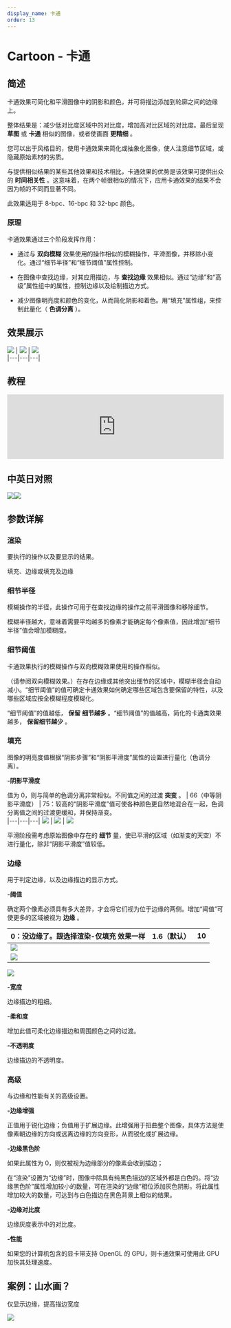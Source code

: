 ```yaml
---
display_name: 卡通
order: 13
---
```


# Cartoon - 卡通

## 简述

卡通效果可简化和平滑图像中的阴影和颜色，并可将描边添加到轮廓之间的边缘上。

整体结果是：减少低对比度区域中的对比度，增加高对比区域的对比度。最后呈现 **草图** 或 **卡通** 相似的图像，或者使画面 **更精细** 。

您可以出于风格目的，使用卡通效果来简化或抽象化图像，使人注意细节区域，或隐藏原始素材的劣质。

与提供相似结果的某些其他效果和技术相比，卡通效果的优势是该效果可提供出众的 **时间相关性**
。这意味着，在两个帧很相似的情况下，应用卡通效果的结果不会因为帧的不同而显著不同。

此效果适用于 8-bpc、16-bpc 和 32-bpc 颜色。

### 原理

卡通效果通过三个阶段发挥作用：

- 通过与 **双向模糊** 效果使用的操作相似的模糊操作，平滑图像，并移除小变化。通过“细节半径”和“细节阈值”属性控制。

- 在图像中查找边缘，对其应用描边，与 **查找边缘** 效果相似。通过“边缘”和“高级”属性组中的属性，控制边缘以及绘制描边方式。

- 减少图像明亮度和颜色的变化，从而简化阴影和着色。用“填充”属性组，来控制此量化（ **色调分离** ）。

## 效果展示

![](https://cdn.yuelili.com/20211231122028.png) |
![](https://cdn.yuelili.com/20211231133644.png) |
![](https://cdn.yuelili.com/20211231133958.png)  
|---|---|---|

## 教程

<iframe src="https://player.bilibili.com/player.html?bvid=BV1e34y1X7Vj&page=128&high_quality=1" width="100%" allowfullscreen="allowfullscreen" frameborder="0"></iframe>

## 中英日对照

![](https://mir.yuelili.com/user/AE/effects/AE-Effects-Stylize-Cartoon.png)![](https://mir.yuelili.com/user/AE/effects/AE-Effects-Stylize-Cartoon_cn.png)

## 参数详解

### 渲染

要执行的操作以及要显示的结果。

填充、边缘或填充及边缘

### 细节半径

模糊操作的半径，此操作可用于在查找边缘的操作之前平滑图像和移除细节。

模糊半径越大，意味着需要平均越多的像素才能确定每个像素值，因此增加“细节半径”值会增加模糊度。

### 细节阈值

卡通效果执行的模糊操作与双向模糊效果使用的操作相似。

（请参阅双向模糊效果。）在存在边缘或其他突出细节的区域中，模糊半径会自动减小。“细节阈值”的值可确定卡通效果如何确定哪些区域包含要保留的特性，以及哪些区域应按全模糊程度模糊化。

“细节阈值”的值越低， **保留** **细节越多** 。“细节阈值”的值越高，简化的卡通类效果越多， **保留细节越少** 。

### 填充

图像的明亮度值根据“阴影步骤”和“阴影平滑度”属性的设置进行量化（色调分离）。

**-阴影平滑度**

值为 0，则与简单的色调分离非常相似。不同值之间的过渡 **突变** 。 | 66（中等阴影平滑度） |
75：较高的“阴影平滑度”值可使各种颜色更自然地混合在一起，色调分离值之间的过渡更缓和，并保持渐变。  
|---|---|---|
![](https://cdn.yuelili.com/20211231134810.png) |
![](https://cdn.yuelili.com/20211231134932.png) |
![](https://cdn.yuelili.com/20211231133644.png)

平滑阶段需考虑原始图像中存在的 **细节** 量，使已平滑的区域（如渐变的天空）不进行量化，除非“阴影平滑度”值较低。

### 边缘

用于判定边缘，以及边缘描边的显示方式。

**-阈值**

确定两个像素必须具有多大差异，才会将它们视为位于边缘的两侧。增加“阈值”可使更多的区域被视为 **边缘** 。

| 0：没边缘了。跟选择渲染-仅填充 效果一样         | 1.6（默认） | 10  |
| ----------------------------------------------- | ----------- | --- |
| ![](https://cdn.yuelili.com/20211231135719.png) |
| ![](https://cdn.yuelili.com/20211231134932.png) |

![](https://cdn.yuelili.com/20211231135626.png)

**-宽度**

边缘描边的粗细。

**-柔和度**

增加此值可柔化边缘描边和周围颜色之间的过渡。

**-不透明度**

边缘描边的不透明度。

### 高级

与边缘和性能有关的高级设置。

**-边缘增强**

正值用于锐化边缘；负值用于扩展边缘。此增强用于扭曲整个图像，具体方法是使像素朝边缘的方向或远离边缘的方向变形，从而锐化或扩展边缘。

**-边缘黑色阶**

如果此属性为 0，则仅被视为边缘部分的像素会收到描边；

在“渲染”设置为“边缘”时，图像中除具有纯黑色描边的区域外都是白色的。将“边缘黑色阶”属性增加较小的数量，可在渲染的“边缘”相位添加灰色阴影。将此属性增加较大的数量，可达到与白色描边在黑色背景上相似的结果。

**-边缘对比度**

边缘灰度表示中的对比度。

**-性能**

如果您的计算机包含的显卡带支持 OpenGL 的 GPU，则卡通效果可使用此 GPU 加快其处理速度。

## 案例：山水画？

仅显示边缘，提高描边宽度

![](https://cdn.yuelili.com/20211231140221.png)
